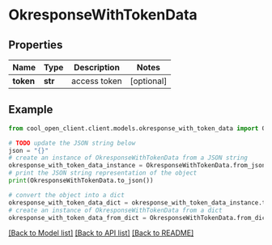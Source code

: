 # OkresponseWithTokenData


## Properties

Name | Type | Description | Notes
------------ | ------------- | ------------- | -------------
**token** | **str** | access token | [optional] 

## Example

```python
from cool_open_client.client.models.okresponse_with_token_data import OkresponseWithTokenData

# TODO update the JSON string below
json = "{}"
# create an instance of OkresponseWithTokenData from a JSON string
okresponse_with_token_data_instance = OkresponseWithTokenData.from_json(json)
# print the JSON string representation of the object
print(OkresponseWithTokenData.to_json())

# convert the object into a dict
okresponse_with_token_data_dict = okresponse_with_token_data_instance.to_dict()
# create an instance of OkresponseWithTokenData from a dict
okresponse_with_token_data_from_dict = OkresponseWithTokenData.from_dict(okresponse_with_token_data_dict)
```
[[Back to Model list]](../README.md#documentation-for-models) [[Back to API list]](../README.md#documentation-for-api-endpoints) [[Back to README]](../README.md)


